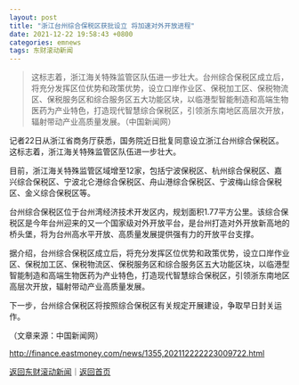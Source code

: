 ```yaml
---
layout: post
title: "浙江台州综合保税区获批设立 将加速对外开放进程"
date: 2021-12-22 19:58:43 +0800
categories: emnews
tags: 东财滚动新闻
---
```

> 这标志着，浙江海关特殊监管区队伍进一步壮大。台州综合保税区成立后，将充分发挥区位优势和政策优势，设立口岸作业区、保税加工区、保税物流区、保税服务区和综合服务区五大功能区块，以临港型智能制造和高端生物医药为产业特色，打造现代智慧综合保税区，引领浙东南地区高层次开放，辐射带动产业高质量发展。（中国新闻网）

<p>记者22日从浙江省商务厅获悉，国务院近日批复同意设立浙江台州综合保税区。这标志着，浙江海关特殊监管区队伍进一步壮大。</p>
 <p>目前，浙江海关特殊监管区域增至12家，包括宁波保税区、杭州综合保税区、嘉兴综合保税区、宁波北仑港综合保税区、舟山港综合保税区、宁波梅山综合保税区、金义综合保税区等。</p>
 <p>台州综合保税区位于台州湾经济技术开发区内，规划面积1.77平方公里。该综合保税区是今年台州迎来的又一个国家级对外开放平台，是台州打造对外开放新高地的桥头堡，将为台州高水平开放、高质量发展提供强有力的开放平台支撑。</p>
 <p>据介绍，台州综合保税区成立后，将充分发挥区位优势和政策优势，设立口岸作业区、保税加工区、保税物流区、保税服务区和综合服务区五大功能区块，以临港型智能制造和高端生物医药为产业特色，打造现代智慧综合保税区，引领浙东南地区高层次开放，辐射带动产业高质量发展。</p>
 <p>下一步，台州综合保税区将按照综合保税区有关规定开展建设，争取早日封关运作。</p><p class="em_media">（文章来源：中国新闻网）</p>

<http://finance.eastmoney.com/news/1355,202112222223009722.html>

[返回东财滚动新闻](//finews.withounder.com/emnews/)｜[返回首页](//finews.withounder.com/)